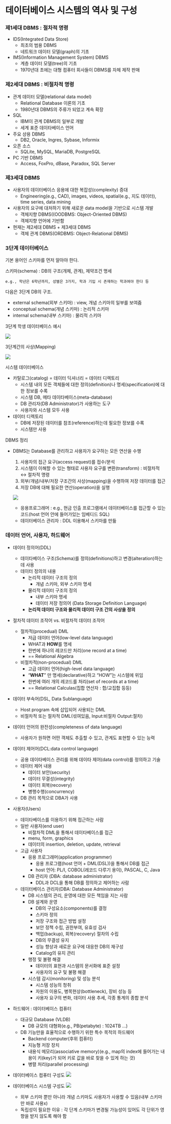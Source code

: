 # 데이터베이스 시스템의 역사 및 구성

### 제1세대 DBMS : 절차적 명령

- IDS(Integrated Data Store)
  - 최초의 범용 DBMS
  - 네트워크 데이터 모델(graph)의 기초
- IMS(Information Management System) DBMS
  - 계층 데이터 모델(tree)의 기초
  - 1970년대 초에는 대형 컴퓨터 회사들이 DBMS를 자체 제작 판매

### 제2세대 DBMS : 비절차적 명령

- 관계 데이터 모델(relational data model)
  - Relational Database 이론의 기초
  - 1980년대 DBMS의 주류가 되었고 계속 확장
- SQL
  - IBM이 관계 DBMS의 일부로 개발
  - 세계 표준 데이타베이스 언어
- 주요 상용 DBMS
  - DB2, Oracle, Ingres, Sybase, Informix
- 오픈 소스
  - SQLite, MySQL, MariaDB, PostgreSQL
- PC 기반 DBMS
  - Access, FoxPro, dBase, Paradox, SQL Server

### 제3세대 DBMS

- 사용자의 데이터베이스 응용에 대한 복잡성(complexity) 증대
  - Engineering(e.g., CAD), images, videos, spatial(e.g., 지도 데이터), time series, data mining
- 사용자의 요구에 대처하기 위해 새로운 data model을 기반으로 시스템 개발
  - 객체지향 DBMS((OODBMS: Object-Oriented DBMS)
  - 객체지향 언어에 기반함
- 현재는 제2세대 DBMS + 제3세대 DBMS
  - 객체 관계 DBMS(ORDBMS: Object-Relational DBMS)

### 3단계 데이터베이스

기본 용어인 스키마를 먼저 알아야 한다.

스키마(schema) : DB의 구조(개체, 관계), 제약조건 명세

    e.g., 학년은 6학년까지, 성별은 3가지, 학과 기입 시 존재하는 학과여야 한다 등

다음은 3단계 DB의 구조.

- external schema(외부 스키마) : view, 개념 스키마의 일부를 보여줌
- conceptual schema(개념 스키마) : 논리적 스키마
- internal schema(내부 스키마) : 물리적 스키마

3단계 학생 데이터베이스 예시

![](img/3.png)

3단계간의 사상(Mapping)

![](img/4.png)

시스템 데이터베이스

- 카탈로그(catalog) = 데이터 딕셔너리 = 데이터 디렉토리
  - 시스템 내의 모든 객체들에 대한 정의(definition)나 명세(specification)에 대한 정보를 수록
  - 시스템 DB, 메타 데이타베이스(meta-database)
  - DB 관리자(DB Administrator)가 사용하는 도구
  - 사용자와 시스템 모두 사용
- 데이터 디렉토리
  - DB에 저장된 데이터를 참조(reference)하는데 필요한 정보를 수록
  - 시스템만 사용

DBMS 정리

- DBMS는 Database를 관리하고 사용자가 요구하는 모든 연산을 수행

  1. 사용자의 접근 요구(access request)를 접수/분석
  2. 시스템이 이해할 수 있는 형태로 사용자 요구를 변환(transform) : 비절차적 ↔ 절차적 명령
  3. 외부/개념/내부/저장 구조간의 사상(mapping)을 수행하여 저장 데이터를 접근
  4. 저장 DB에 대해 필요한 연산(operation)을 실행

  ![](img/5.png)

  - 응용프로그래머 :
    e.g., 현금 인출 프로그램에서 데이터베이스를 접근할 수 있는 코드(host 언어 안에 들어가있는 임베디드 SQL)
  - 데이터베이스 관리자 : DDL 이용해서 스키마를 만듦

### 데이터 언어, 사용자, 하드웨어

- 데이터 정의어(DDL)
  - 데이타베이스 구조(Schema)를 정의(definitions)하고 변경(alteration)하는데 사용
  - 데이터 정의의 내용
    - 논리적 데이터 구조의 정의
      - 개념 스키마, 외부 스키마 명세
    - 물리적 데이터 구조의 정의
      - 내부 스키마 명세
      - 데이터 저장 정의어 (Data Storage Definition Language)
    - **논리적 데이터 구조와 물리적 데이터 구조 간의 사상을 정의**
- 절차적 데이터 조작어 vs. 비절차적 데이터 조작어

  - 절차적(procedual) DML
    - 저급 데이터 언어(low-level data language)
    - WHAT과 **HOW**를 명세
    - 한번에 하나의 레코드만 처리(one record at a time)
    - == Relational Algebra
  - 비절차적(non-procedual) DML
    - 고급 데이터 언어(high-level data language)
    - “**WHAT**” 만 명세(declarative)하고 “HOW”는 시스템에 위임
    - 한번에 여러 개의 레코드를 처리(set of records at a time)
    - == Relational Calculas(집합 연산자 : 합/교집합 등등)

- 데이터 부속어(DSL, Data Sublanguage)
  - Host program 속에 삽입되어 사용되는 DML
  - 비절차적 또는 절차적 DML(섞여있음, Input:비절차 Output:절차)
- 데이터 언어의 완전성(completeness of data language)

  - 사용자가 원하면 어떤 객체도 추출할 수 있고, 관계도 표현할 수 있는 능력

- 데이터 제어어(DCL:data control language)

  - 공용 데이타베이스 관리를 위해 데이타 제어(data control)를 정의하고 기술
  - 데이터 제어 내용
    - 데이터 보안(security)
    - 데이터 무결성(integrity)
    - 데이터 회복(recovery)
    - 병행수행(concurrency)
  - DB 관리 목적으로 DBA가 사용

- 사용자(Users)
  - 데이타베이스를 이용하기 위해 접근하는 사람
  - 일반 사용자(end user)
    - 비절차적 DML을 통해서 데이타베이스를 접근
    - menu, form, graphics
    - 데이터의 insertion, deletion, update, retrieval
  - 고급 사용자
    - 응용 프로그래머(application programmer)
      - 응용 프로그램(host 언어 + DML(DSL))을 통해서 DB를 접근
      - host 언어: PL/I, COBOL(레코드 다루기 용이), PASCAL, C, Java
    - DB 관리자 (DBA: database administrator)
      - DDL과 DCL을 통해 DB를 정의하고 제어하는 사람
  - 데이터베이스 관리자(DBA: Database Administrator)
    - DB 시스템의 관리, 운영에 대한 모든 책임을 지는 사람
    - DB 설계와 운영
      - DB의 구성요소(components)를 결정
      - 스키마 정의
      - 저장 구조와 접근 방법 설정
      - 보안 정책 수립, 권한부여, 유효성 검사
      - 백업(backup), 회복(recovery) 절차의 수립
      - DB의 무결성 유지
      - 성능 향상과 새로운 요구에 대응한 DB의 재구성
      - Catalog의 유지 관리
    - 행정 및 불평 해결
      - 데이터의 표현과 시스템의 문서화에 표준 설정
      - 사용자의 요구 및 불평 해결
    - 시스템 감시(monitoring) 및 성능 분석
      - 시스템 성능의 청취
      - 자원의 이용도, 병목현상(bottleneck), 장비 성능 등
      - 사용자 요구의 변화, 데이터 사용 추세, 각종 통계의 종합 분석
- 하드웨어 : 데이터베이스 컴퓨터
  - 대규모 Database (VLDB)
    - DB 규모의 대형화(e.g., PB(petabyte) : 1024TB ...)
  - DB 기능만을 효율적으로 수행하기 위한 특수 목적의 하드웨어
    - Backend computer(후위 컴퓨터)
    - 지능형 저장 장치
    - 내용식 메모리(associative memory)(e.g., map의 index에 들어가는 내용이 키(key)가 되어 키로 값을 바로 찾을 수 있게 하는 것)
    - 병렬 처리(parallel processing)
- 데이터베이스 컴퓨터 구성도
  ![](img/6.png)
- 데이터베이스 시스템 구성도
  ![](img/7.png)
  - 외부 스키마 뿐만 아니라 개념 스키마도 사용자가 사용할 수 있음(내부 스키마만 바로 사용x)
  - 독립성이 필요한 이유 : 각 단계 스키마가 변경될 가능성이 있어도 각 단위가 영향을 받지 않도록 해야 함
